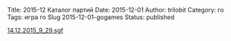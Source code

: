 Title: 2015-12 Каталог партий
Date: 2015-12-01
Author: trilobit
Category: го
Tags: игра го
Slug 2015-12-01-gogames
Status: published


[14.12.2015_9_29.sgf](http://eidogo.com/#url:http://raw.githubusercontent.com/zztrilobit/zztrilobit.github.io/master/sgf/14.12.2015_9_29.sgf)

